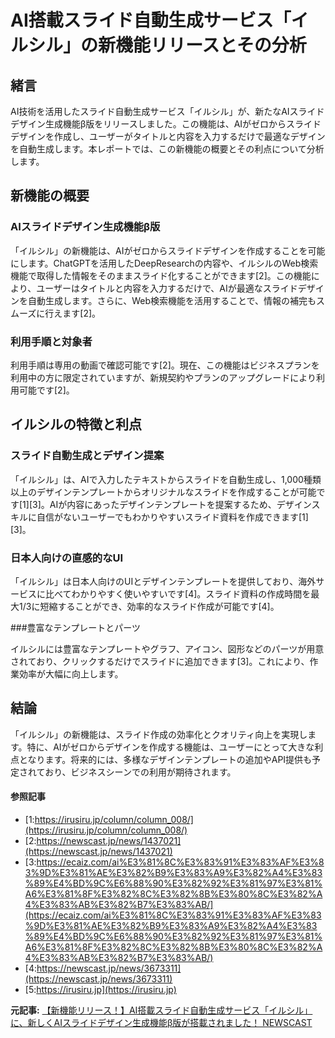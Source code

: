 # AI搭載スライド自動生成サービス「イルシル」の新機能リリースとその分析

## 緒言

AI技術を活用したスライド自動生成サービス「イルシル」が、新たなAIスライドデザイン生成機能β版をリリースしました。この機能は、AIがゼロからスライドデザインを作成し、ユーザーがタイトルと内容を入力するだけで最適なデザインを自動生成します。本レポートでは、この新機能の概要とその利点について分析します。

## 新機能の概要

### AIスライドデザイン生成機能β版

「イルシル」の新機能は、AIがゼロからスライドデザインを作成することを可能にします。ChatGPTを活用したDeepResearchの内容や、イルシルのWeb検索機能で取得した情報をそのままスライド化することができます[2]。この機能により、ユーザーはタイトルと内容を入力するだけで、AIが最適なスライドデザインを自動生成します。さらに、Web検索機能を活用することで、情報の補完もスムーズに行えます[2]。

### 利用手順と対象者

利用手順は専用の動画で確認可能です[2]。現在、この機能はビジネスプランを利用中の方に限定されていますが、新規契約やプランのアップグレードにより利用可能です[2]。

## イルシルの特徴と利点

### スライド自動生成とデザイン提案

「イルシル」は、AIで入力したテキストからスライドを自動生成し、1,000種類以上のデザインテンプレートからオリジナルなスライドを作成することが可能です[1][3]。AIが内容にあったデザインテンプレートを提案するため、デザインスキルに自信がないユーザーでもわかりやすいスライド資料を作成できます[1][3]。

### 日本人向けの直感的なUI

「イルシル」は日本人向けのUIとデザインテンプレートを提供しており、海外サービスに比べてわかりやすく使いやすいです[4]。スライド資料の作成時間を最大1/3に短縮することができ、効率的なスライド作成が可能です[4]。

###豊富なテンプレートとパーツ

イルシルには豊富なテンプレートやグラフ、アイコン、図形などのパーツが用意されており、クリックするだけでスライドに追加できます[3]。これにより、作業効率が大幅に向上します。

## 結論

「イルシル」の新機能は、スライド作成の効率化とクオリティ向上を実現します。特に、AIがゼロからデザインを作成する機能は、ユーザーにとって大きな利点となります。将来的には、多様なデザインテンプレートの追加やAPI提供も予定されており、ビジネスシーンでの利用が期待されます。

#### 参照記事
- [1:https://irusiru.jp/column/column_008/](https://irusiru.jp/column/column_008/)
- [2:https://newscast.jp/news/1437021](https://newscast.jp/news/1437021)
- [3:https://ecaiz.com/ai%E3%81%8C%E3%83%91%E3%83%AF%E3%83%9D%E3%81%AE%E3%82%B9%E3%83%A9%E3%82%A4%E3%83%89%E4%BD%9C%E6%88%90%E3%82%92%E3%81%97%E3%81%A6%E3%81%8F%E3%82%8C%E3%82%8B%E3%80%8C%E3%82%A4%E3%83%AB%E3%82%B7%E3%83%AB/](https://ecaiz.com/ai%E3%81%8C%E3%83%91%E3%83%AF%E3%83%9D%E3%81%AE%E3%82%B9%E3%83%A9%E3%82%A4%E3%83%89%E4%BD%9C%E6%88%90%E3%82%92%E3%81%97%E3%81%A6%E3%81%8F%E3%82%8C%E3%82%8B%E3%80%8C%E3%82%A4%E3%83%AB%E3%82%B7%E3%83%AB/)
- [4:https://newscast.jp/news/3673311](https://newscast.jp/news/3673311)
- [5:https://irusiru.jp](https://irusiru.jp)


**元記事:** [【新機能リリース！】AI搭載スライド自動生成サービス「イルシル」に、新しくAIスライドデザイン生成機能β版が搭載されました！ NEWSCAST](https://newscast.jp/news/1437021)